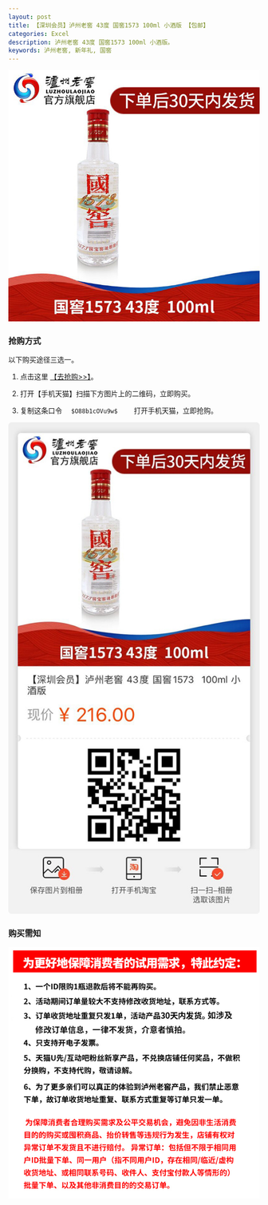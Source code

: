 ```yaml
---
layout: post
title: 【深圳会员】泸州老窖 43度 国窖1573 100ml 小酒版 【包邮】
categories: Excel
description: 泸州老窖 43度 国窖1573 100ml 小酒版。
keywords: 泸州老窖, 新年礼, 国窖
---
```


![](/images/posts/lu-zhou-lao-jiao3.jpg)

### 抢购方式
<p></p>
以下购买途径三选一。

1. 点击这里 [【去抢购>>】](https://m.tb.cn/h.V0hqzoX )。

2. 打开【手机天猫】扫描下方图片上的二维码，立即购买。

3. 复制这条口令  `   $O88b1cOVu9w$     `  打开手机天猫，立即抢购。


![](/images/posts/lu-zhou-lao-jiao.jpg)


### 购买需知

![](/images/posts/lu-zhou-laojiao2.png)
